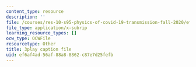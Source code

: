 ```yaml
---
content_type: resource
description: ''
file: /courses/res-10-s95-physics-of-covid-19-transmission-fall-2020/ef6af4ad56af88a88862c87e7d25fefb_Jd1BTtUqLBA.srt
file_type: application/x-subrip
learning_resource_types: []
ocw_type: OCWFile
resourcetype: Other
title: 3play caption file
uid: ef6af4ad-56af-88a8-8862-c87e7d25fefb
---
```

